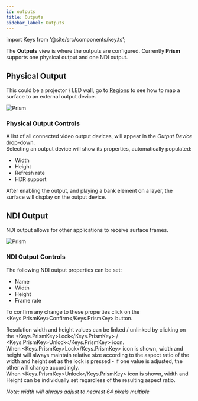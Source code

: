 ```yaml
---
id: outputs
title: Outputs
sidebar_label: Outputs
---
```


import Keys from '@site/src/components/key.ts';

The **Outputs** view is where the outputs are configured. Currently **Prism** supports one physical output and one NDI output.

## Physical Output

This could be a projector / LED wall, go to [Regions](./regions) to see how to map a surface to an external output device.

![Prism](/prism-images/stage/outputs/physical.png)

### Physical Output Controls

A list of all connected video output devices, will appear in the *Output Device* drop-down.  
Selecting an output device will show its properties, automatically populated:

- Width
- Height
- Refresh rate
- HDR support

After enabling the output, and playing a bank element on a layer, the surface will display on the output device.

## NDI Output

NDI output allows for other applications to receive surface frames.

![Prism](/prism-images/stage/outputs/ndi.png)

### NDI Output Controls

The following NDI output properties can be set:

- Name
- Width
- Height
- Frame rate

To confirm any change to these properties click on the <Keys.PrismKey>Confirm</Keys.PrismKey> button.

Resolution width and height values can be linked / unlinked by clicking on the <Keys.PrismKey>Lock</Keys.PrismKey> / <Keys.PrismKey>Unlock</Keys.PrismKey> icon.  
When <Keys.PrismKey>Lock</Keys.PrismKey> icon is shown, width and height will always maintain relative size according to the aspect ratio of the width and height set as the lock is pressed - if one value is adjusted, the other will change accordingly.  
When <Keys.PrismKey>Unlock</Keys.PrismKey> icon is shown, width and Height can be individually set 
regardless of the resulting aspect ratio.

*Note: width will always adjust to nearest 64 pixels multiple*